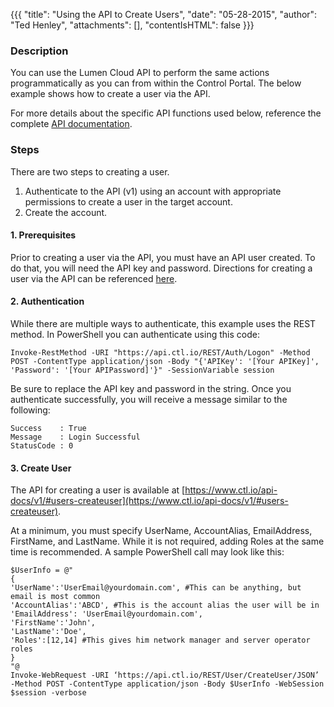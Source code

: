 {{{
  "title": "Using the API to Create Users",
  "date": "05-28-2015",
  "author": "Ted Henley",
  "attachments": [],
  "contentIsHTML": false
}}}

### Description
You can use the Lumen Cloud API to perform the same actions programmatically as you can from within the Control Portal. The below example shows how to create a user via the API.

For more details about the specific API functions used below, reference the complete [API documentation](https://www.ctl.io/api-docs/v1/).

### Steps
There are two steps to creating a user.  

1. Authenticate to the API (v1) using an account with appropriate permissions to create a user in the target account.  
2. Create the account.

#### 1. Prerequisites
Prior to creating a user via the API, you must have an API user created. To do that, you will need the API key and password.  Directions for creating a user via the API can be referenced [here](creating-users.md).

#### 2. Authentication
While there are multiple ways to authenticate, this example uses the REST method. In PowerShell you can authenticate using this code:
  ```
  Invoke-RestMethod -URI "https://api.ctl.io/REST/Auth/Logon" -Method POST -ContentType application/json -Body "{'APIKey': '[Your APIKey]', 'Password': '[Your APIPassword]'}" -SessionVariable session
  ```

Be sure to replace the API key and password in the string. Once you authenticate successfully, you will receive a message similar to the following:
  ```
  Success    : True
  Message    : Login Successful
  StatusCode : 0
  ```
#### 3. Create User
The API for creating a user is available at [https://www.ctl.io/api-docs/v1/#users-createuser](https://www.ctl.io/api-docs/v1/#users-createuser).

At a minimum, you must specify UserName, AccountAlias, EmailAddress, FirstName, and LastName. While it is not required, adding Roles at the same time is recommended. A sample PowerShell call may look like this:
  ```
  $UserInfo = @"
  {
  'UserName':'UserEmail@yourdomain.com', #This can be anything, but email is most common
  'AccountAlias':'ABCD', #This is the account alias the user will be in
  'EmailAddress': 'UserEmail@yourdomain.com',
  'FirstName':'John',
  'LastName':'Doe',
  'Roles':[12,14] #This gives him network manager and server operator roles
  }
  "@
  Invoke-WebRequest -URI ‘https://api.ctl.io/REST/User/CreateUser/JSON’ -Method POST -ContentType application/json -Body $UserInfo -WebSession $session -verbose
  ```
